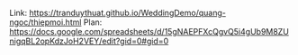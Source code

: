Link: https://tranduythuat.github.io/WeddingDemo/quang-ngoc/thiepmoi.html
Plan: https://docs.google.com/spreadsheets/d/15gNAEPFXcQgvQ5i4gUb9M8ZUnigqBL2opKdzJoH2VEY/edit?gid=0#gid=0